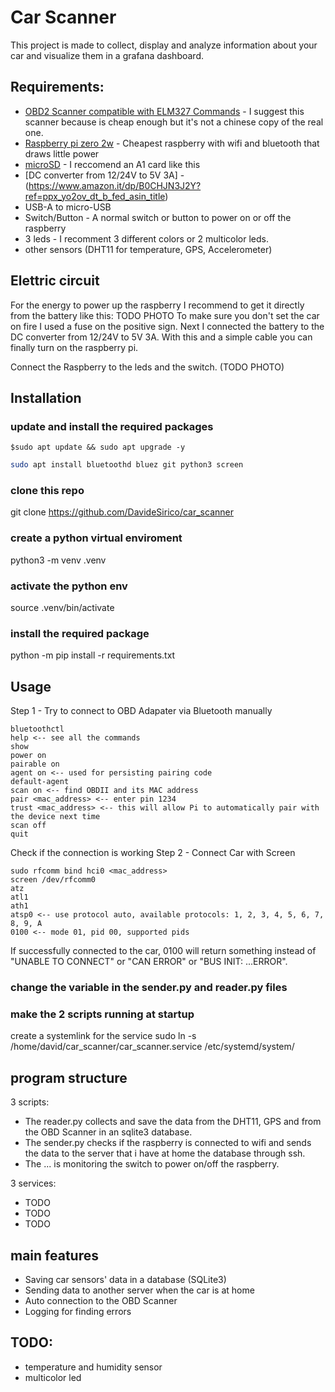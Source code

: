 
# Car Scanner
This project is made to collect, display and analyze information about your car and visualize them in a grafana dashboard. 

## Requirements:
- [OBD2 Scanner compatible with ELM327 Commands](https://www.amazon.it/dp/B071D8SYXN?ref=ppx_yo2ov_dt_b_fed_asin_title) - I suggest this scanner because is cheap enough but it's not a chinese copy of the real one.
- [Raspberry pi zero 2w](https://www.amazon.it/dp/B09KLVX4RT?ref=ppx_yo2ov_dt_b_fed_asin_title) - Cheapest raspberry with wifi and bluetooth that draws little power
- [microSD]() - I reccomend an A1 card like this
- [DC converter from 12/24V to 5V 3A] - (https://www.amazon.it/dp/B0CHJN3J2Y?ref=ppx_yo2ov_dt_b_fed_asin_title)
- USB-A to micro-USB
- Switch/Button - A normal switch or button to power on or off the raspberry
- 3 leds - I recomment 3 different colors or 2 multicolor leds.
- other sensors (DHT11 for temperature, GPS, Accelerometer)

## Elettric circuit
For the energy to power up the raspberry I recommend to get it directly from the battery like this:
TODO PHOTO
To make sure you don't set the car on fire I used a fuse on the positive sign. 
Next I connected the battery to the DC converter from 12/24V to 5V 3A. With this and a simple cable you can finally turn on the raspberry pi.

Connect the Raspberry to the leds and the switch.
(TODO PHOTO)


## Installation
### update and install the required packages 

```
$sudo apt update && sudo apt upgrade -y
```
```bash
sudo apt install bluetoothd bluez git python3 screen
```

### clone this repo
git clone https://github.com/DavideSirico/car_scanner
### create a python virtual enviroment
python3 -m venv .venv
### activate the python env
source .venv/bin/activate
### install the required package
python -m pip install -r requirements.txt

## Usage 
Step 1 - Try to connect to OBD Adapater via Bluetooth manually
```
bluetoothctl
help <-- see all the commands
show
power on
pairable on
agent on <-- used for persisting pairing code
default-agent
scan on <-- find OBDII and its MAC address
pair <mac_address> <-- enter pin 1234
trust <mac_address> <-- this will allow Pi to automatically pair with the device next time
scan off
quit
```

Check if the connection is working
Step 2 - Connect Car with Screen
```
sudo rfcomm bind hci0 <mac_address>
screen /dev/rfcomm0
atz
atl1
ath1
atsp0 <-- use protocol auto, available protocols: 1, 2, 3, 4, 5, 6, 7, 8, 9, A
0100 <-- mode 01, pid 00, supported pids
```
If successfully connected to the car, 0100 will return something instead of "UNABLE TO CONNECT" or "CAN ERROR" or "BUS INIT: ...ERROR".

### change the variable in the sender.py and reader.py files

### make the 2 scripts running at startup
create a systemlink for the service 
sudo ln -s /home/david/car_scanner/car_scanner.service /etc/systemd/system/


## program structure
3 scripts:
- The reader.py collects and save the data from the DHT11, GPS and from the OBD Scanner in an sqlite3 database. 
- The sender.py checks if the raspberry is connected to wifi and sends the data to the server that i have at home the database through ssh.
- The  ... is monitoring the switch to power on/off the raspberry.

3 services:
- TODO
- TODO
- TODO


## main features
- Saving car sensors' data in a database (SQLite3)
- Sending data to another server when the car is at home
- Auto connection to the OBD Scanner
- Logging for finding errors




## TODO:
 - temperature and humidity sensor
 - multicolor led


<!--stackedit_data:
eyJoaXN0b3J5IjpbNzU1NDczMzI1LDE4NjI3MDQ2NzUsLTE3NT
UzMjAwNjBdfQ==
-->